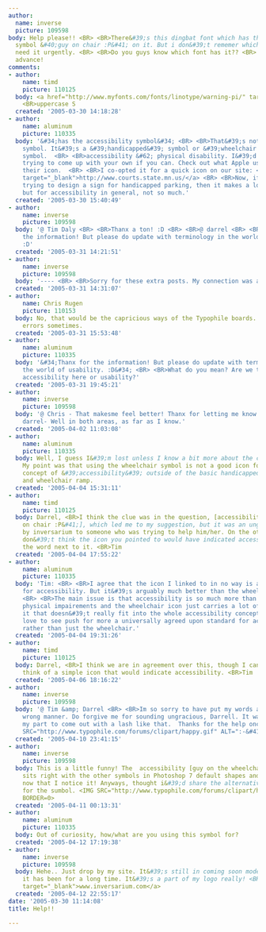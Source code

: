 ```yaml
---
author:
  name: inverse
  picture: 109598
body: Help please!! <BR> <BR>There&#39;s this dingbat font which has the accessibility
  symbol &#40;guy on chair :P&#41; on it. But i don&#39;t rememer which one and i
  need it urgently. <BR> <BR>Do you guys know which font has it?? <BR> <BR>Thanx in
  advance!
comments:
- author:
    name: timd
    picture: 110125
  body: <a href="http://www.myfonts.com/fonts/linotype/warning-pi/" target="_blank">http://www.myfonts.com/fonts/linotype/warning-pi/</a>
    <BR>uppercase S
  created: '2005-03-30 14:18:28'
- author:
    name: aluminum
    picture: 110335
  body: '&#34;has the accessibility symbol&#34; <BR> <BR>That&#39;s not an accessibility
    symbol. It&#39;s a &#39;handicapped&#39; symbol or &#39;wheelchair accessible&#39;
    symbol.  <BR> <BR>accessibility &#62; physical disability. I&#39;d seriously consider
    trying to come up with your own if you can. Check out what Apple use&#39;s for
    their icon.  <BR> <BR>I co-opted it for a quick icon on our site: <BR><a href="http://www.courts.state.mn.us/"
    target="_blank">http://www.courts.state.mn.us/</a> <BR> <BR>Now, if you&#39;re
    trying to design a sign for handicapped parking, then it makes a lot of sense,
    but for accessibility in general, not so much.'
  created: '2005-03-30 15:40:49'
- author:
    name: inverse
    picture: 109598
  body: '@ Tim Daly <BR> <BR>Thanx a ton! :D <BR> <BR>@ darrel <BR> <BR>Thanx for
    the information! But please do update with terminology in the world of usability.
    :D'
  created: '2005-03-31 14:21:51'
- author:
    name: inverse
    picture: 109598
  body: '---- <BR> <BR>Sorry for these extra posts. My connection was a little dodgy!'
  created: '2005-03-31 14:31:07'
- author:
    name: Chris Rugen
    picture: 110153
  body: No, that would be the capricious ways of the Typophile boards. It gives false
    errors sometimes.
  created: '2005-03-31 15:53:48'
- author:
    name: aluminum
    picture: 110335
  body: '&#34;Thanx for the information! But please do update with terminology in
    the world of usability. :D&#34; <BR> <BR>What do you mean? Are we talking about
    accessibility here or usability?'
  created: '2005-03-31 19:45:21'
- author:
    name: inverse
    picture: 109598
  body: '@ Chris - That makesme feel better! Thanx for letting me know :D <BR> <BR>@
    darrel- Well in both areas, as far as I know.'
  created: '2005-04-02 11:03:08'
- author:
    name: aluminum
    picture: 110335
  body: Well, I guess I&#39;m lost unless I know a bit more about the context of situation.
    My point was that using the wheelchair symbol is not a good icon for the broader
    concept of &#39;accessibility&#39; outside of the basic handicapped parking space
    and wheelchair ramp.
  created: '2005-04-04 15:31:11'
- author:
    name: timd
    picture: 110125
  body: Darrel, <BR>I think the clue was in the question, [accessibility symbol &#40;guy
    on chair :P&#41;], which led me to my suggestion, but it was an ungracious remark
    by inversarium to someone who was trying to help him/her. On the other hand I
    don&#39;t think the icon you pointed to would have indicated accessibility without
    the word next to it. <BR>Tim
  created: '2005-04-04 17:55:22'
- author:
    name: aluminum
    picture: 110335
  body: 'Tim: <BR> <BR>I agree that the icon I linked to in no way is a great icon
    for accessibility. But it&#39;s arguably much better than the wheelchair icon.
    <BR> <BR>The main issue is that accessibility is so much more than just accomodating
    physical impairements and the wheelchair icon just carries a lot of baggage with
    it that doesn&#39;t really fit into the whole accessibility concept. <BR> <BR>I&#39;d
    love to see push for more a universally agreed upon standard for accessibility
    rather than just the wheelchair.'
  created: '2005-04-04 19:31:26'
- author:
    name: timd
    picture: 110125
  body: Darrel, <BR>I think we are in agreement over this, though I cannot offhand
    think of a simple icon that would indicate accessibility. <BR>Tim
  created: '2005-04-06 18:16:22'
- author:
    name: inverse
    picture: 109598
  body: '@ Tim &amp; Darrel <BR> <BR>Im so sorry to have put my words across in the
    wrong manner. Do forgive me for sounding ungracious, Darrell. It was wrong on
    my part to come out with a lash like that.  Thanks for the help once again <IMG
    SRC="http://www.typophile.com/forums/clipart/happy.gif" ALT=":-&#41;" BORDER=0>!'
  created: '2005-04-10 23:41:15'
- author:
    name: inverse
    picture: 109598
  body: This is a little funny! The  accessibility [guy on the wheelchair :P] symbol
    sits right with the other symbols in Photoshop 7 default shapes and it&#39;s only
    now that I notice it! Anyways, thought i&#39;d share the alternative to the font
    for the sumbol. <IMG SRC="http://www.typophile.com/forums/clipart/happy.gif" ALT=":-&#41;"
    BORDER=0>
  created: '2005-04-11 00:13:31'
- author:
    name: aluminum
    picture: 110335
  body: Out of curiosity, how/what are you using this symbol for?
  created: '2005-04-12 17:19:38'
- author:
    name: inverse
    picture: 109598
  body: Hehe.. Just drop by my site. It&#39;s still in coming soon mode though as
    it has been for a long time. It&#39;s a part of my logo really! <BR> <BR><a href="http://www.inversarium.com"
    target="_blank">www.inversarium.com</a>
  created: '2005-04-12 22:55:17'
date: '2005-03-30 11:14:08'
title: Help!!

---
```

